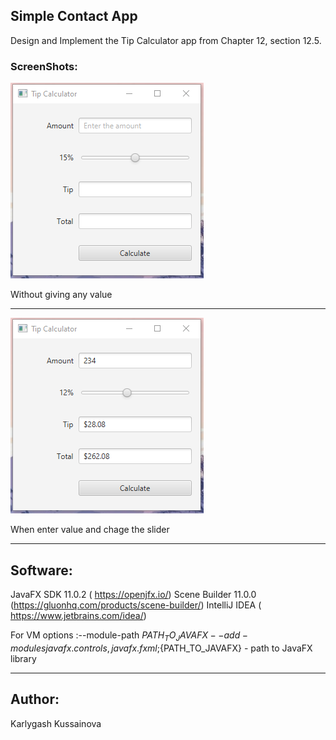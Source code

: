 ## Simple Contact App 

Design and Implement the Tip Calculator app from Chapter 12, section 12.5.

### ScreenShots:
![](img1.png) 

Without giving any value

---
![](img2.png) 

When enter value and chage the slider

---


## Software:
JavaFX SDK 11.0.2 ( https://openjfx.io/)
Scene Builder 11.0.0 (https://gluonhq.com/products/scene-builder/)
IntelliJ IDEA ( https://www.jetbrains.com/idea/)

For VM options :--module-path ${PATH_TO_JAVAFX} --add-modules javafx.controls,javafx.fxml ;${PATH_TO_JAVAFX} - path to JavaFX library 

---

## Author:
Karlygash Kussainova
